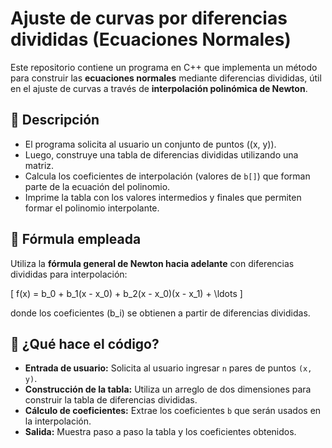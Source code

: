 # Ajuste de curvas por diferencias divididas (Ecuaciones Normales)

Este repositorio contiene un programa en C++ que implementa un método para construir las **ecuaciones normales** mediante diferencias divididas, útil en el ajuste de curvas a través de **interpolación polinómica de Newton**.

## 📌 Descripción

- El programa solicita al usuario un conjunto de puntos \((x, y)\).
- Luego, construye una tabla de diferencias divididas utilizando una matriz.
- Calcula los coeficientes de interpolación (valores de `b[]`) que forman parte de la ecuación del polinomio.
- Imprime la tabla con los valores intermedios y finales que permiten formar el polinomio interpolante.

## 🧮 Fórmula empleada

Utiliza la **fórmula general de Newton hacia adelante** con diferencias divididas para interpolación:

\[
f(x) = b_0 + b_1(x - x_0) + b_2(x - x_0)(x - x_1) + \ldots
\]

donde los coeficientes \(b_i\) se obtienen a partir de diferencias divididas.

## 🧠 ¿Qué hace el código?

- **Entrada de usuario:** Solicita al usuario ingresar `n` pares de puntos `(x, y)`.
- **Construcción de la tabla:** Utiliza un arreglo de dos dimensiones para construir la tabla de diferencias divididas.
- **Cálculo de coeficientes:** Extrae los coeficientes `b` que serán usados en la interpolación.
- **Salida:** Muestra paso a paso la tabla y los coeficientes obtenidos.

